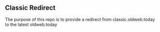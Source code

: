 ## Classic Redirect

The purpose of this repo is to provide a redirect from classic.oldweb.today to the latest oldweb.today
